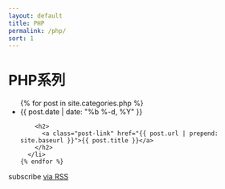 ```yaml
---
layout: default
title: PHP
permalink: /php/
sort: 1
---
```


<div class="home">

  <h1 class="page-heading">PHP系列</h1>

  <ul class="post-list">
    {% for post in site.categories.php %}
      <li>
        <span class="post-meta">{{ post.date | date: "%b %-d, %Y" }}</span>

        <h2>
          <a class="post-link" href="{{ post.url | prepend: site.baseurl }}">{{ post.title }}</a>
        </h2>
      </li>
    {% endfor %}
  </ul>

  <p class="rss-subscribe">subscribe <a href="{{ "/feed.xml" | prepend: site.baseurl }}">via RSS</a></p>

</div>
